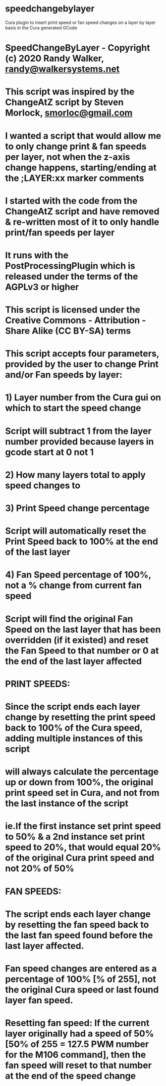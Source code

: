 # speedchangebylayer
Cura plugin to insert print speed or fan speed changes on a layer by layer basis in the Cura generated GCode

# SpeedChangeByLayer - Copyright (c) 2020 Randy Walker, randy@walkersystems.net
# This script was inspired by the ChangeAtZ script by Steven Morlock, smorloc@gmail.com
# I wanted a script that would allow me to only change print & fan speeds per layer, not when the z-axis change happens, starting/ending at the ;LAYER:xx marker comments
# I started with the code from the ChangeAtZ script and have removed & re-written most of it to only handle print/fan speeds per layer
# It runs with the PostProcessingPlugin which is released under the terms of the AGPLv3 or higher
# This script is licensed under the Creative Commons - Attribution - Share Alike (CC BY-SA) terms
#
# This script accepts four parameters, provided by the user to change Print and/or Fan speeds by layer:
#   1) Layer number from the Cura gui on which to start the speed change
#      Script will subtract 1 from the layer number provided because layers in gcode start at 0 not 1
#   2) How many layers total to apply speed changes to
#   3) Print Speed change percentage
#      Script will automatically reset the Print Speed back to 100% at the end of the last layer
#   4) Fan Speed percentage of 100%, not a % change from current fan speed
#      Script will find the original Fan Speed on the last layer that has been overridden (if it existed) and reset the Fan Speed to that number or 0 at the end of the last layer affected
#
# PRINT SPEEDS:
# Since the script ends each layer change by resetting the print speed back to 100% of the Cura speed, adding multiple instances of this script
# will always calculate the percentage up or down from 100%, the original print speed set in Cura, and not from the last instance of the script
# ie.If the first instance set print speed to 50% & a 2nd instance set print speed to 20%, that would equal 20% of the original Cura print speed and not 20% of 50%
#
# FAN SPEEDS:
# The script ends each layer change by resetting the fan speed back to the last fan speed found before the last layer affected.
# Fan speed changes are entered as a percentage of 100% [% of 255], not the original Cura speed or last found layer fan speed.
# Resetting fan speed: If the current layer originally had a speed of 50% [50% of 255 = 127.5 PWM number for the M106 command], then the fan speed will reset to that number at the end of the speed change
